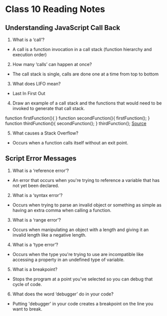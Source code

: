 # Class 10 Reading Notes

## Understanding JavaScript Call Back

1. What is a ‘call’?

- A call is a function invocation in a call stack (function hierarchy and execution order)

2. How many ‘calls’ can happen at once?

- The call stack is single, calls are done one at a time from top to bottom

3. What does LIFO mean?

- Last In First Out

4. Draw an example of a call stack and the functions that would need to be invoked to generate that call stack.

function firstFunction(){
}
function secondFunction(){
  firstFunction();
}
function thirdFunction(){
  secondFunction();
}
thirdFunction();
<a href="https://www.freecodecamp.org/news/understanding-the-javascript-call-stack-861e41ae61d4">Source</a>

5. What causes a Stack Overflow?

- Occurs when a function calls itself without an exit point.

## Script Error Messages

1. What is a ‘reference error’?

- An error that occurs when you're trying to reference a variable that has not yet been declared.

2. What is a ‘syntax error’?

- Occurs when trying to parse an invalid object or something as simple as having an extra comma when calling a function.

3. What is a ‘range error’?

- Occurs when manipulating an object with a length and giving it an invalid length like a negative length.

4. What is a ‘type error’?

- Occurs when the type you're trying to use are incompatible like accessing a property in an undefined type of variable.

5. What is a breakpoint?

- Stops the program at a point you've selected so you can debug that cycle of code. 

6. What does the word ‘debugger’ do in your code?

- Putting 'debugger' in your code creates a breakpoint on the line you want to break.
